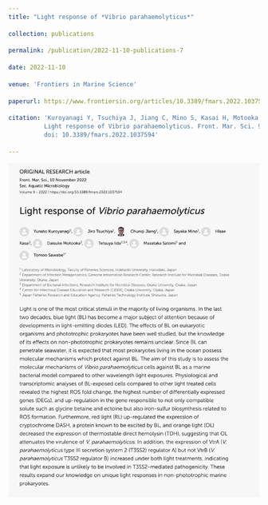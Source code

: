 ```yaml
---
title: "Light response of *Vibrio parahaemolyticus*"

collection: publications

permalink: /publication/2022-11-10-publications-7

date: 2022-11-10

venue: 'Frontiers in Marine Science'

paperurl: https://www.frontiersin.org/articles/10.3389/fmars.2022.1037594/full

citation: 'Kuroyanagi Y, Tsuchiya J, Jiang C, Mino S, Kasai H, Motooka D, Iida T, Satomi M and Sawabe T (2022) 
          Light response of Vibrio parahaemolyticus. Front. Mar. Sci. 9:1037594. 
          doi: 10.3389/fmars.2022.1037594'

---
```


<img src="/images/pub-screencut/pub07.png"  align=center />
